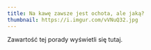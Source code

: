 ```yaml
---
title: Na kawę zawsze jest ochota, ale jaką?
thumbnail: https://i.imgur.com/vVNuQ32.jpg
---
```


Zawartość tej porady wyświetli się tutaj.
